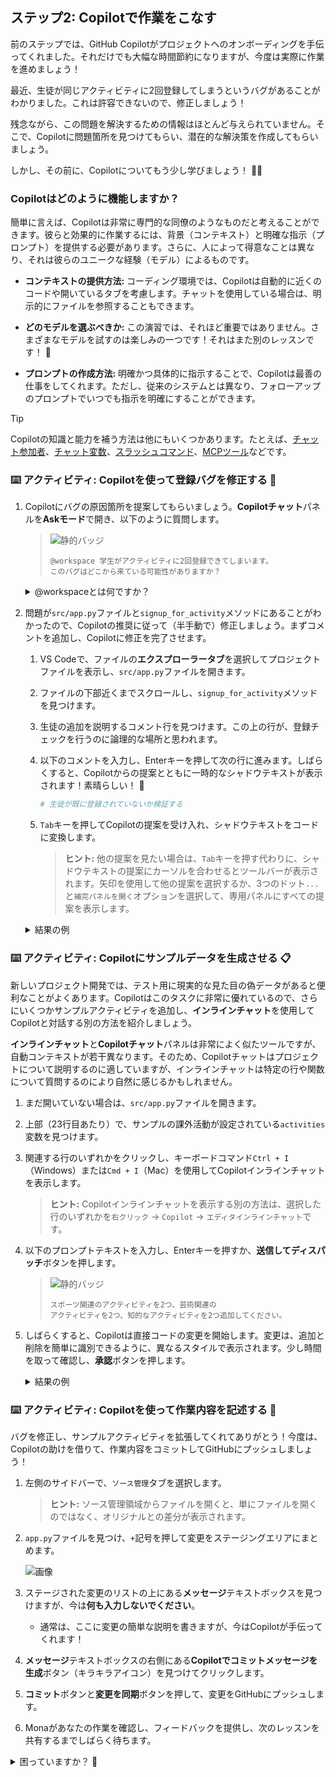 ## ステップ2: Copilotで作業をこなす

前のステップでは、GitHub Copilotがプロジェクトへのオンボーディングを手伝ってくれました。それだけでも大幅な時間節約になりますが、今度は実際に作業を進めましょう！

最近、生徒が同じアクティビティに2回登録してしまうというバグがあることがわかりました。これは許容できないので、修正しましょう！

残念ながら、この問題を解決するための情報はほとんど与えられていません。そこで、Copilotに問題箇所を見つけてもらい、潜在的な解決策を作成してもらいましょう。

しかし、その前に、Copilotについてもう少し学びましょう！ 🧑‍🚀

### Copilotはどのように機能しますか？

簡単に言えば、Copilotは非常に専門的な同僚のようなものだと考えることができます。彼らと効果的に作業するには、背景（コンテキスト）と明確な指示（プロンプト）を提供する必要があります。さらに、人によって得意なことは異なり、それは彼らのユニークな経験（モデル）によるものです。

- **コンテキストの提供方法:** コーディング環境では、Copilotは自動的に近くのコードや開いているタブを考慮します。チャットを使用している場合は、明示的にファイルを参照することもできます。

- **どのモデルを選ぶべきか:** この演習では、それほど重要ではありません。さまざまなモデルを試すのは楽しみの一つです！それはまた別のレッスンです！ 🤖

- **プロンプトの作成方法:** 明確かつ具体的に指示することで、Copilotは最善の仕事をしてくれます。ただし、従来のシステムとは異なり、フォローアップのプロンプトでいつでも指示を明確にすることができます。

> [!TIP]
> Copilotの知識と能力を補う方法は他にもいくつかあります。たとえば、[チャット参加者](https://docs.github.com/ja/copilot/using-github-copilot/copilot-chat/github-copilot-chat-cheat-sheet?tool=vscode#chat-participants)、[チャット変数](https://docs.github.com/ja/copilot/using-github-copilot/copilot-chat/github-copilot-chat-cheat-sheet?tool=vscode#chat-variables)、[スラッシュコマンド](https://docs.github.com/ja/copilot/using-github-copilot/copilot-chat/github-copilot-chat-cheat-sheet?tool=vscode#slash-commands-1)、[MCPツール](https://code.visualstudio.com/docs/copilot/chat/mcp-servers)などです。

### :keyboard: アクティビティ: Copilotを使って登録バグを修正する :bug:

1. Copilotにバグの原因箇所を提案してもらいましょう。**Copilotチャット**パネルを**Askモード**で開き、以下のように質問します。

   > ![静的バッジ](https://img.shields.io/badge/-プロンプト-text?style=social&logo=github%20copilot)
   >
   > ```prompt
   > @workspace 学生がアクティビティに2回登録できてしまいます。
   > このバグはどこから来ている可能性がありますか？
   > ```

   <details>
   <summary>@workspaceとは何ですか？</summary>

   素晴らしい質問です！これは特殊な[チャット参加者](https://docs.github.com/ja/copilot/using-github-copilot/copilot-chat/github-copilot-chat-cheat-sheet?tool=vscode#chat-participants)で、プロジェクトリポジトリを探索し、関連する追加のコンテキストを含めようとします。

   </details>

1. 問題が`src/app.py`ファイルと`signup_for_activity`メソッドにあることがわかったので、Copilotの推奨に従って（半手動で）修正しましょう。まずコメントを追加し、Copilotに修正を完了させます。

   1. VS Codeで、ファイルの**エクスプローラータブ**を選択してプロジェクトファイルを表示し、`src/app.py`ファイルを開きます。

   1. ファイルの下部近くまでスクロールし、`signup_for_activity`メソッドを見つけます。

   1. 生徒の追加を説明するコメント行を見つけます。この上の行が、登録チェックを行うのに論理的な場所と思われます。

   1. 以下のコメントを入力し、Enterキーを押して次の行に進みます。しばらくすると、Copilotからの提案とともに一時的なシャドウテキストが表示されます！素晴らしい！ :tada:

      ```python
      # 生徒が既に登録されていないか検証する
      ```

   1. `Tab`キーを押してCopilotの提案を受け入れ、シャドウテキストをコードに変換します。

      > **ヒント:** 他の提案を見たい場合は、`Tab`キーを押す代わりに、シャドウテキストの提案にカーソルを合わせるとツールバーが表示されます。矢印を使用して他の提案を選択するか、3つのドット`...`と`補完パネルを開く`オプションを選択して、専用パネルにすべての提案を表示します。

   <details>
   <summary>結果の例</summary><br/>

   Copilotは日々進化しており、常に同じ結果を生成するとは限りません。提案に満足できない場合は、この演習の作成中に生成した有効な提案結果の例を次に示します。これを使用して続行できます。

   ```python
   @app.post("/activities/{activity_name}/signup")
   def signup_for_activity(activity_name: str, email: str):
      """生徒をアクティビティに登録する"""
      # アクティビティが存在するか検証
      if activity_name not in activities:
         raise HTTPException(status_code=404, detail="アクティビティが見つかりません")

      # アクティビティを取得
      activity = activities[activity_name]

      # 生徒が既に登録されていないか検証
      if email in activity["participants"]:
        raise HTTPException(status_code=400, detail="生徒は既に登録されています")

      # 生徒を追加
      activity["participants"].append(email)
      return {"message": f"{email} を {activity_name} に登録しました"}
   ```

   </details>

### :keyboard: アクティビティ: Copilotにサンプルデータを生成させる 📋

新しいプロジェクト開発では、テスト用に現実的な見た目の偽データがあると便利なことがよくあります。Copilotはこのタスクに非常に優れているので、さらにいくつかサンプルアクティビティを追加し、**インラインチャット**を使用してCopilotと対話する別の方法を紹介しましょう。

**インラインチャット**と**Copilotチャット**パネルは非常によく似たツールですが、自動コンテキストが若干異なります。そのため、Copilotチャットはプロジェクトについて説明するのに適していますが、インラインチャットは特定の行や関数について質問するのにより自然に感じるかもしれません。

1. まだ開いていない場合は、`src/app.py`ファイルを開きます。

1. 上部（23行目あたり）で、サンプルの課外活動が設定されている`activities`変数を見つけます。

1. 関連する行のいずれかをクリックし、キーボードコマンド`Ctrl + I`（Windows）または`Cmd + I`（Mac）を使用してCopilotインラインチャットを表示します。

   > **ヒント:** Copilotインラインチャットを表示する別の方法は、選択した行のいずれかを`右クリック` -> `Copilot` -> `エディタインラインチャット`です。

1. 以下のプロンプトテキストを入力し、Enterキーを押すか、**送信してディスパッチ**ボタンを押します。

   > ![静的バッジ](https://img.shields.io/badge/-プロンプト-text?style=social&logo=github%20copilot)
   >
   > ```prompt
   > スポーツ関連のアクティビティを2つ、芸術関連の
   > アクティビティを2つ、知的なアクティビティを2つ追加してください。
   > ```

1. しばらくすると、Copilotは直接コードの変更を開始します。変更は、追加と削除を簡単に識別できるように、異なるスタイルで表示されます。少し時間を取って確認し、**承認**ボタンを押します。

   <details>
   <summary>結果の例</summary><br/>

   Copilotは日々進化しており、常に同じ結果を生成するとは限りません。提案に満足できない場合は、この演習の作成中に生成した結果の例を次に示します。困った場合は、これを使用して続行できます。

   ```python
   # インメモリ活動データベース
   activities = {
      "Chess Club": { # チェスクラブ
         "description": "戦略を学び、チェストーナメントで競う",
         "schedule": "金曜日、午後3時30分～午後5時",
         "max_participants": 12, # 最大参加者数
         "participants": ["michael@mergington.edu", "daniel@mergington.edu"]
      },
      "Programming Class": { # プログラミング教室
         "description": "プログラミングの基礎を学び、ソフトウェアプロジェクトを構築する",
         "schedule": "火曜日と木曜日、午後3時30分～午後4時30分",
         "max_participants": 20,
         "participants": ["emma@mergington.edu", "sophia@mergington.edu"]
      },
      "Gym Class": { # 体育の授業
         "description": "体育およびスポーツ活動",
         "schedule": "月曜日、水曜日、金曜日、午後2時～午後3時",
         "max_participants": 30,
         "participants": ["john@mergington.edu", "olivia@mergington.edu"]
      },
      "Basketball Team": { # バスケットボールチーム
         "description": "競技バスケットボールのトレーニングと試合",
         "schedule": "火曜日と木曜日、午後4時～午後6時",
         "max_participants": 15,
         "participants": []
      },
      "Swimming Club": { # 水泳クラブ
         "description": "水泳トレーニングとウォータースポーツ",
         "schedule": "月曜日と水曜日、午後3時30分～午後5時",
         "max_participants": 20,
         "participants": []
      },
      "Art Studio": { # アートスタジオ
         "description": "絵画やデッサンを通じて創造性を表現する",
         "schedule": "水曜日、午後3時30分～午後5時",
         "max_participants": 15,
         "participants": []
      },
      "Drama Club": { # 演劇部
         "description": "舞台芸術とパフォーマンストレーニング",
         "schedule": "火曜日、午後4時～午後6時",
         "max_participants": 25,
         "participants": []
      },
      "Debate Team": { # ディベートチーム
         "description": "パブリックスピーキングと議論のスキルを学ぶ",
         "schedule": "木曜日、午後3時30分～午後5時",
         "max_participants": 16,
         "participants": []
      },
      "Science Club": { # 科学クラブ
         "description": "実践的な実験と科学的探求",
         "schedule": "金曜日、午後3時30分～午後5時",
         "max_participants": 20,
         "participants": []
      }
   }
   ```

   </details>

### :keyboard: アクティビティ: Copilotを使って作業内容を記述する 💬

バグを修正し、サンプルアクティビティを拡張してくれてありがとう！今度は、Copilotの助けを借りて、作業内容をコミットしてGitHubにプッシュしましょう！

1. 左側のサイドバーで、`ソース管理`タブを選択します。

   > **ヒント:** ソース管理領域からファイルを開くと、単にファイルを開くのではなく、オリジナルとの差分が表示されます。

1. `app.py`ファイルを見つけ、`+`記号を押して変更をステージングエリアにまとめます。

   ![画像](https://github.com/user-attachments/assets/7d3daf4e-4125-4775-88a7-33251cd7293e)

1. ステージされた変更のリストの上にある**メッセージ**テキストボックスを見つけますが、今は**何も入力しないでください**。

   - 通常は、ここに変更の簡単な説明を書きますが、今はCopilotが手伝ってくれます！

1. **メッセージ**テキストボックスの右側にある**Copilotでコミットメッセージを生成**ボタン（キラキラアイコン）を見つけてクリックします。

1. **コミット**ボタンと**変更を同期**ボタンを押して、変更をGitHubにプッシュします。

1. Monaがあなたの作業を確認し、フィードバックを提供し、次のレッスンを共有するまでしばらく待ちます。

<details>
<summary>困っていますか？ 🤷</summary><br/>

フィードバックが得られない場合は、次の点を確認してください：

- `src/app.py`ファイルの変更をブランチ`accelerate-with-copilot`にプッシュしたことを確認してください。

</details>